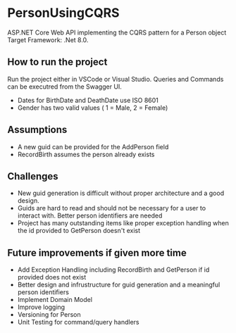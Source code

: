 
# PersonUsingCQRS

ASP.NET Core Web API implementing the CQRS pattern for a Person object
Target Framework: .Net 8.0. 

## How to run the project

Run the project either in VSCode or Visual Studio. Queries and Commands can be executred from the Swagger UI.

* Dates for BirthDate and DeathDate use ISO 8601
* Gender has two valid values ( 1 = Male, 2 = Female)

## Assumptions

* A new guid can be provided for the AddPerson field
* RecordBirth assumes the person already exists

## Challenges

* New guid generation is difficult without proper architecture and a good design. 
* Guids are hard to read and should not be necessary for a user to interact with. Better person identifiers are needed
* Project has many outstanding items like proper exception handling when the id provided to GetPerson doesn't exist

## Future improvements if given more time

* Add Exception Handling including RecordBirth and GetPerson if id provided does not exist 
* Better design and infrustructure for guid generation and a meaningful person identifiers
* Implement Domain Model
* Improve logging 
* Versioning for Person
* Unit Testing for command/query handlers

